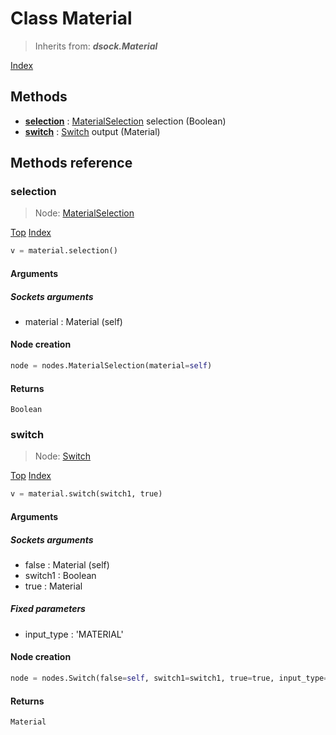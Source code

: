 
# Class Material

> Inherits from: ***dsock.Material***


[Index](/docs/index.md)

## Methods



- [**selection**](#selection) : [MaterialSelection](../nodes/MaterialSelection.md) selection (Boolean)
- [**switch**](#switch) : [Switch](../nodes/Switch.md) output (Material)



## Methods reference


### selection

> Node: [MaterialSelection](../nodes/{self.node_name}.md)


[Top](#material) [Index](/docs/index.md)

```python
v = material.selection()
```


#### Arguments


##### Sockets arguments



- material : Material (self)



#### Node creation


```python
node = nodes.MaterialSelection(material=self)
```


#### Returns

    Boolean

### switch

> Node: [Switch](../nodes/{self.node_name}.md)


[Top](#material) [Index](/docs/index.md)

```python
v = material.switch(switch1, true)
```


#### Arguments


##### Sockets arguments



- false : Material (self)
- switch1 : Boolean
- true : Material



##### Fixed parameters



- input_type : 'MATERIAL'



#### Node creation


```python
node = nodes.Switch(false=self, switch1=switch1, true=true, input_type='MATERIAL')
```


#### Returns

    Material
